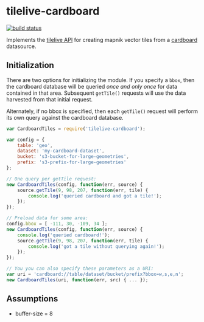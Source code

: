 # tilelive-cardboard

[![build status](https://travis-ci.org/mapbox/tilelive-cardboard.svg?branch=master)](https://travis-ci.org/mapbox/tilelive-cardboard)

Implements the [tilelive API](https://github.com/mapbox/tilelive.js/blob/d7703bbf3a4f7084a4b225bc85c87ecab185ccb9/API.md) for creating mapnik vector tiles from a [cardboard](https://github.com/mapbox/cardboard) datasource.

## Initialization

There are two options for initializing the module. If you specify a `bbox`, then the cardboard database will be queried *once and only once* for data contained in that area. Subsequent `getTile()` requests will use the data harvested from that initial request.

Alternately, if no bbox is specified, then each `getTile()` request will perform its own query against the cardboard database.

```javascript
var CardboardTiles = require('tilelive-cardboard');

var config = {
    table: 'geo',
    dataset: 'my-cardboard-dataset',
    bucket: 's3-bucket-for-large-geometries',
    prefix: 's3-prefix-for-large-geometries'
};

// One query per getTile request:
new CardboardTiles(config, function(err, source) {
    source.getTile(9, 98, 207, function(err, tile) {
        console.log('queried cardboard and got a tile!');
    });
});

// Preload data for some area:
config.bbox = [ -111, 30, -109, 34 ];
new CardboardTiles(config, function(err, source) {
    console.log('queried cardboard!');
    source.getTile(9, 98, 207, function(err, tile) {
        console.log('got a tile without querying again!');
    });
});

// You you can also specify these parameters as a URI:
var uri = 'cardboard://table/dataset/bucket/prefix?bbox=w,s,e,n';
new CardboardTiles(uri, function(err, src) { ... });
```

## Assumptions

- buffer-size = 8
